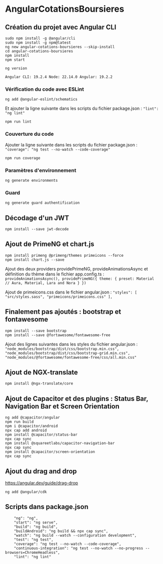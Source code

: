 # AngularCotationsBoursieres

## Création du projet avec Angular CLI
```
sudo npm install -g @angular/cli
sudo npm install -g npm@latest
ng new angular-cotations-boursieres --skip-install
cd angular-cotations-boursieres
npm install
npm start
```

```
ng version
```

`
Angular CLI: 19.2.4
Node: 22.14.0
Angular: 19.2.2
`

### Vérification du code avec ESLint
```
ng add @angular-eslint/schematics
```

Et ajouter la ligne suivante dans les scripts du fichier package.json :
`
"lint": "ng lint"
`

```
npm run lint
```

### Couverture du code
Ajouter la ligne suivante dans les scripts du fichier package.json :
`
"coverage": "ng test --no-watch --code-coverage"
`

```
npm run coverage
```

### Paramètres d'environnement
```
ng generate environments
```

### Guard
```
ng generate guard authentification
```

## Décodage d'un JWT
```
npm install --save jwt-decode
```

## Ajout de PrimeNG et chart.js
```
npm install primeng @primeng/themes primeicons --force
npm install chart.js --save
```

Ajout des deux providers providePrimeNG, provideAnimationsAsync et définition du thème dans le fichier app.config.ts :
`
    provideAnimationsAsync(),
    providePrimeNG({
      theme: {
        preset: Material // Aura, Material, Lara and Nora
      }
    })
`

Ajout de primeicons.css dans le fichier angular.json :
`
            "styles": [
              "src/styles.sass",
              "primeicons/primeicons.css"
            ],
`

## Finalement pas ajoutés : bootstrap et fontawesome
```
npm install --save bootstrap
npm install --save @fortawesome/fontawesome-free
```

Ajout des lignes suivantes dans les styles du fichier angular.json :
`
"node_modules/bootstrap/dist/css/bootstrap.min.css",
"node_modules/bootstrap/dist/css/bootstrap-grid.min.css",
"node_modules/@fortawesome/fontawesome-free/css/all.min.css"
`

## Ajout de NGX-translate
```
npm install @ngx-translate/core
```

## Ajout de Capacitor et des plugins : Status Bar, Navigation Bar et Screen Orientation
```
ng add @capacitor/angular
npm run build
npm i @capacitor/android
npx cap add android
npm install @capacitor/status-bar
npx cap sync
npm install @squareetlabs/capacitor-navigation-bar
npx cap sync
npm install @capacitor/screen-orientation
npx cap sync
```

## Ajout du drag and drop
https://angular.dev/guide/drag-drop
```
ng add @angular/cdk
```

## Scripts dans package.json
```
    "ng": "ng",
    "start": "ng serve",
    "build": "ng build",
    "buildAndroid": "ng build && npx cap sync",
    "watch": "ng build --watch --configuration development",
    "test": "ng test",
    "coverage": "ng test --no-watch --code-coverage",
    "continuous-integration": "ng test --no-watch --no-progress --browsers=ChromeHeadless",
    "lint": "ng lint"
```
